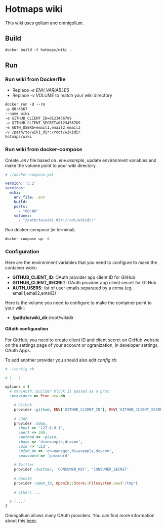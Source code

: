 # Hotmaps wiki

This wiki uses [gollum](https://github.com/gollum/gollum) and [omnigollum](https://github.com/arr2036/omnigollum).

## Build

``` Dockerfile
docker build -t hotmaps/wiki . 
```

## Run
### Run wiki from Dockerfile

- Replace *-e ENV_VARIABLES*
- Replace *-v VOLUME* to match your wiki directory

``` Dockerfile
docker run -d --rm 
-p 80:4567 
--name wiki 
-e GITHUB_CLIENT_ID=0123456789 
-e GITHUB_CLIENT_SECRET=0123456789 
-e AUTH_USERS=email1,email2,email3
-v /path/to/wiki_dir:/root/wikidir
hotmaps/wiki
```

### Run wiki from docker-compose

Create *.env* file based on *.env.example*, update environment variables and make the volume point to your wiki directory.

``` yaml
# ./docker-compose.yml

version: '3.2'
services:
  wiki:
    env_file: .env
    build: .
    ports:
      - "80:80"
    volumes:
      - "/path/to/wiki_dir:/root/wikidir"
```
Run docker-compose (in terminal)
``` bash
docker-compose up -d 
```

### Configuration

Here are the environment variables that you need to configure to make the container work:
- **GITHUB_CLIENT_ID**: OAuth provider app client ID for GitHub
- **GITHUB_CLIENT_SECRET**: OAuth provider app client secret for GitHub
- **AUTH_USERS**: list of user emails separated by a coma (eg. email1,email2,email3)

Here is the volume you need to configure to make the container point to your wiki:
- **/path/to/wiki_dir**:/root/wikidir

#### OAuth configuration
For GitHub, you need to create client ID and client secret on GitHub website on the settings page of your account or ogranization, in developer settings, OAuth Apps.

To add another provider you should also edit *config.rb*:

``` ruby
# ./config.rb

# [...]

options = {
  # OmniAuth::Builder block is passed as a proc
  :providers => Proc.new do

    # GitHub
    provider :github, ENV['GITHUB_CLIENT_ID'], ENV['GITHUB_CLIENT_SECRET'],
    
    # LDAP
    provider :ldap,
      :host => '127.0.0.1',
      :port => 389,
      :method => :plain,
      :base => 'dc=example,dc=com',
      :uid => 'uid',
      :bind_dn => 'cn=manager,dc=example,dc=com',
      :password => 'password'
    
    # Twitter
    provider :twitter, 'CONSUMER_KEY', 'CONSUMER_SECRET'
    
    # OpenID
    provider :open_id, OpenID::Store::Filesystem.new('/tmp')  
    
    # others ...

  # [...]
}
```

Omnigollum allows many OAuth providers. You can find more information about this [here](https://github.com/arr2036/omnigollum).

